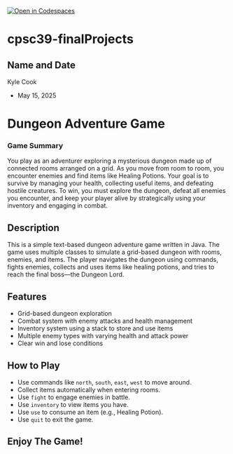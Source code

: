 [![Open in Codespaces](https://classroom.github.com/assets/launch-codespace-2972f46106e565e64193e422d61a12cf1da4916b45550586e14ef0a7c637dd04.svg)](https://classroom.github.com/open-in-codespaces?assignment_repo_id=19545059)
# cpsc39-finalProjects

## Name and Date
Kyle Cook
- May 15, 2025

# Dungeon Adventure Game

### Game Summary

You play as an adventurer exploring a mysterious dungeon made up of connected rooms arranged on a grid. As you move from room to room, you encounter enemies and find items like Healing Potions. Your goal is to survive by managing your health, collecting useful items, and defeating hostile creatures. To win, you must explore the dungeon, defeat all enemies you encounter, and keep your player alive by strategically using your inventory and engaging in combat.

## Description

This is a simple text-based dungeon adventure game written in Java. The game uses multiple classes to simulate a grid-based dungeon with rooms, enemies, and items. The player navigates the dungeon using commands, fights enemies, collects and uses items like healing potions, and tries to reach the final boss—the Dungeon Lord.

## Features
- Grid-based dungeon exploration
- Combat system with enemy attacks and health management
- Inventory system using a stack to store and use items
- Multiple enemy types with varying health and attack power
- Clear win and lose conditions

## How to Play
- Use commands like `north`, `south`, `east`, `west` to move around.
- Collect items automatically when entering rooms.
- Use `fight` to engage enemies in battle.
- Use `inventory` to view items you have.
- Use `use` to consume an item (e.g., Healing Potion).
- Use `quit` to exit the game.

## Enjoy The Game!

